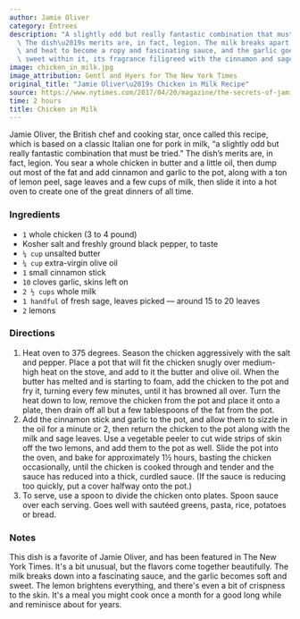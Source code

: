 ```yaml
---
author: Jamie Oliver
category: Entrees
description: "A slightly odd but really fantastic combination that must be tried.\
  \ The dish\u2019s merits are, in fact, legion. The milk breaks apart in the acidity\
  \ and heat to become a ropy and fascinating sauce, and the garlic goes soft and\
  \ sweet within it, its fragrance filigreed with the cinnamon and sage."
image: chicken_in_milk.jpg
image_attribution: Gentl and Hyers for The New York Times
original_title: "Jamie Oliver\u2019s Chicken in Milk Recipe"
source: https://www.nytimes.com/2017/04/20/magazine/the-secrets-of-jamie-olivers-chicken-in-milk.html
time: 2 hours
title: Chicken in Milk
---
```

Jamie Oliver, the British chef and cooking star, once called this recipe, which is based on a classic Italian one for pork in milk, “a slightly odd but really fantastic combination that must be tried.” The dish’s merits are, in fact, legion. You sear a whole chicken in butter and a little oil, then dump out most of the fat and add cinnamon and garlic to the pot, along with a ton of lemon peel, sage leaves and a few cups of milk, then slide it into a hot oven to create one of the great dinners of all time.

### Ingredients

* `1` whole chicken (3 to 4 pound)
* Kosher salt and freshly ground black pepper, to taste
* `¼ cup` unsalted butter
* `¼ cup` extra-virgin olive oil
* `1` small cinnamon stick
* `10` cloves garlic, skins left on
* `2 ½ cups` whole milk
* `1 handful` of fresh sage, leaves picked — around 15 to 20 leaves
* `2` lemons

### Directions

1. Heat oven to 375 degrees. Season the chicken aggressively with the salt and pepper. Place a pot that will fit the chicken snugly over medium-high heat on the stove, and add to it the butter and olive oil. When the butter has melted and is starting to foam, add the chicken to the pot and fry it, turning every few minutes, until it has browned all over. Turn the heat down to low, remove the chicken from the pot and place it onto a plate, then drain off all but a few tablespoons of the fat from the pot.
2. Add the cinnamon stick and garlic to the pot, and allow them to sizzle in the oil for a minute or 2, then return the chicken to the pot along with the milk and sage leaves. Use a vegetable peeler to cut wide strips of skin off the two lemons, and add them to the pot as well. Slide the pot into the oven, and bake for approximately 1½ hours, basting the chicken occasionally, until the chicken is cooked through and tender and the sauce has reduced into a thick, curdled sauce. (If the sauce is reducing too quickly, put a cover halfway onto the pot.)
3. To serve, use a spoon to divide the chicken onto plates. Spoon sauce over each serving. Goes well with sautéed greens, pasta, rice, potatoes or bread.

### Notes

This dish is a favorite of Jamie Oliver, and has been featured in The New York Times. It's a bit unusual, but the flavors come together beautifully. The milk breaks down into a fascinating sauce, and the garlic becomes soft and sweet. The lemon brightens everything, and there's even a bit of crispness to the skin. It's a meal you might cook once a month for a good long while and reminisce about for years.